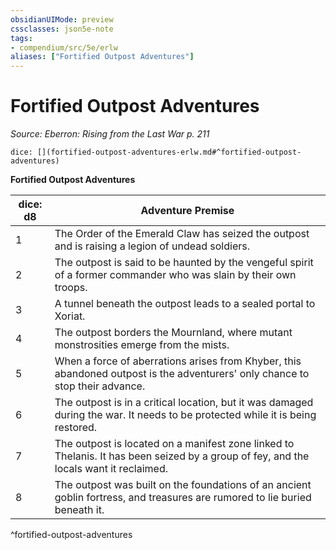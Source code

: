 ```yaml
---
obsidianUIMode: preview
cssclasses: json5e-note
tags:
- compendium/src/5e/erlw
aliases: ["Fortified Outpost Adventures"]
---
```

# Fortified Outpost Adventures
*Source: Eberron: Rising from the Last War p. 211* 

`dice: [](fortified-outpost-adventures-erlw.md#^fortified-outpost-adventures)`

**Fortified Outpost Adventures**

| dice: d8 | Adventure Premise |
|----------|-------------------|
| 1 | The Order of the Emerald Claw has seized the outpost and is raising a legion of undead soldiers. |
| 2 | The outpost is said to be haunted by the vengeful spirit of a former commander who was slain by their own troops. |
| 3 | A tunnel beneath the outpost leads to a sealed portal to Xoriat. |
| 4 | The outpost borders the Mournland, where mutant monstrosities emerge from the mists. |
| 5 | When a force of aberrations arises from Khyber, this abandoned outpost is the adventurers' only chance to stop their advance. |
| 6 | The outpost is in a critical location, but it was damaged during the war. It needs to be protected while it is being restored. |
| 7 | The outpost is located on a manifest zone linked to Thelanis. It has been seized by a group of fey, and the locals want it reclaimed. |
| 8 | The outpost was built on the foundations of an ancient goblin fortress, and treasures are rumored to lie buried beneath it. |
^fortified-outpost-adventures